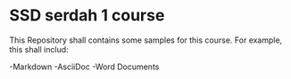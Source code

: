 # SSD serdah 1 course
This Repository shall contains some samples for this course. For example, this shall includ:

-Markdown
-AsciiDoc
-Word Documents




